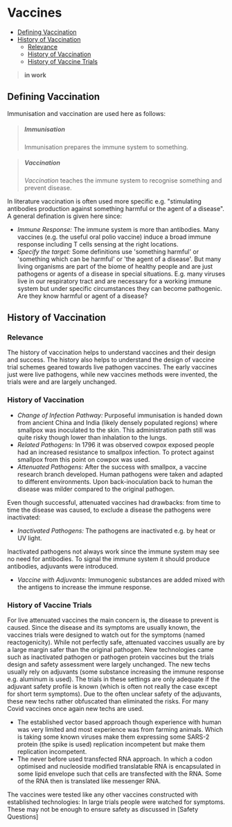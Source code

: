 # Vaccines

* [Defining Vaccination](#defining-vaccination)
* [History of Vaccination](#history-of-vaccination)
  * [Relevance](#relevance)
  * [History of Vaccination](#history-of-vaccination-1)
  * [History of Vaccine Trials](#history-of-vaccine-trials)

> **in work**

## Defining Vaccination
Immunisation and vaccination are used here as follows:
> ##### Immunisation
> Immunisation prepares the immune system to something.

> ##### Vaccination
> *Vaccination* teaches the immune system to recognise something and prevent disease. 

In literature vaccination is often used more specific e.g. "stimulating antibodies production against something harmful or the agent of a disease". A general defination is given here since:
* _Immune Response:_ The immune system is more than antibodies. Many vaccines (e.g. the useful oral polio vaccine) induce a broad immune response including T cells sensing at the right locations.
* _Specify the target:_ Some definitions use 'something harmful' or 'something which can be harmful' or 'the agent of a disease'. But many living organisms are part of the biome of healthy people and are just pathogens or agents of a disease in special situations. E.g. many viruses live in our respiratory tract and are necessary for a working immune system but under specific circumstances they can become pathogenic. Are they know harmful or agent of a disease?

## History of Vaccination

### Relevance
The history of vaccination helps to understand vaccines and their design and success. The history also helps to understand the design of vaccine trial schemes geared towards live pathogen vaccines. The early vaccines just were live pathogens, while new vaccines methods were invented, the trials were and are largely unchanged.

### History of Vaccination
* *Change of Infection Pathway:* Purposeful immunisation is handed down from ancient China and India (likely densely populated regions) where smallpox was inoculated to the skin. This administration path still was quite risky though lower than inhalation to the lungs.
* *Related Pathogens:* In 1796 it was observed cowpox exposed people had an increased resistance to smallpox infection. To protect against smallpox from this point on cowpox was used.
* *Attenuated Pathogens:* After the success with smallpox, a vaccine research branch developed. Human pathogens were taken and adapted to different environments. Upon back-inoculation back to human the disease was milder compared to the original pathogen.

Even though successful, attenuated vaccines had drawbacks: from time to time the disease was caused, to exclude a disease the pathogens were inactivated:
* *Inactivated Pathogens:* The pathogens are inactivated e.g. by heat or UV light.

Inactivated pathogens not always work since the immune system may see no need for antibodies. To signal the immune system it should produce antibodies, adjuvants were introduced.
* *Vaccine with Adjuvants:* Immunogenic substances are added mixed with the antigens to increase the immune response.

### History of Vaccine Trials
For live attenuated vaccines the main concern is, the disease to prevent is caused. Since the disease and its symptoms are usually known, the vaccines trials were designed to watch out for the symptoms (named reactogenicity). While not perfectly safe, attenuated vaccines usually are by a large margin safer than the original pathogen. 
New technologies came such as inactivated pathogen or pathogen protein vaccines but the trials design and safety assessment were largely unchanged. The new techs usually rely on adjuvants (some substance increasing the immune response e.g. aluminum is used). The trials in these settings are only adequate if the adjuvant safety profile is known (which is often not really the case except for short term symptoms). Due to the often unclear safety of the adjuvants, these new techs rather obfuscated than eliminated the risks. 
For many Covid vaccines once again new techs are used.
* The established vector based approach though experience with human was very limited and most experience was from farming animals. Which is taking some known viruses make them expressing some SARS-2 protein (the spike is used) replication incompetent but make them replication incompetent.
* The never before used transfected RNA approach. In which a codon optimised and nucleoside modified translatable RNA is encapsulated in some lipid envelope such that cells are transfected with the RNA.  Some of the RNA then is translated like messenger RNA.

The vaccines were tested like any other vaccines constructed with established technologies: In large trials people were watched for symptoms. These may not be enough to ensure safety as discussed in [Safety Questions]
